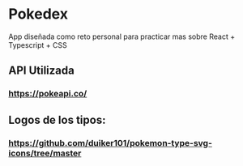 # Pokedex

App diseñada como reto personal para practicar mas sobre React + Typescript + CSS

## API Utilizada

### https://pokeapi.co/

## Logos de los tipos:

### https://github.com/duiker101/pokemon-type-svg-icons/tree/master